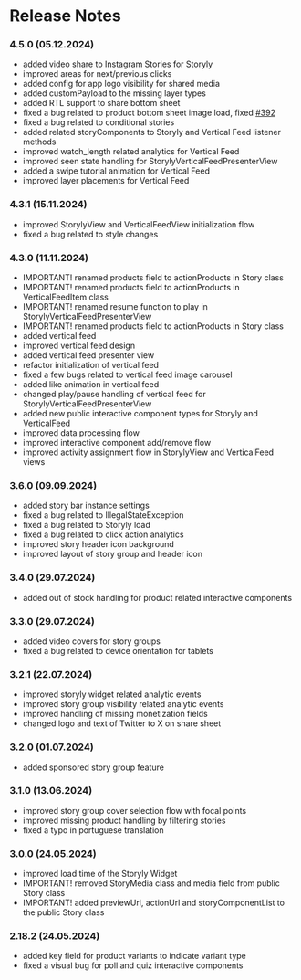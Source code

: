 # Release Notes
### 4.5.0 (05.12.2024)
* added video share to Instagram Stories for Storyly
* improved areas for next/previous clicks
* added config for app logo visibility for shared media
* added customPayload to the missing layer types
* added RTL support to share bottom sheet
* fixed a bug related to product bottom sheet image load, fixed [#392](https://github.com/Netvent/storyly-mobile/issues/392)
* fixed a bug related to conditional stories
* added related storyComponents to Storyly and Vertical Feed listener methods
* improved watch_length related analytics for Vertical Feed
* improved seen state handling for StorylyVerticalFeedPresenterView
* added a swipe tutorial animation for Vertical Feed
* improved layer placements for Vertical Feed

### 4.3.1 (15.11.2024)
* improved StorylyView and VerticalFeedView initialization flow
* fixed a bug related to style changes

### 4.3.0 (11.11.2024)
* IMPORTANT! renamed products field to actionProducts in Story class
* IMPORTANT! renamed products field to actionProducts in VerticalFeedItem class
* IMPORTANT! renamed resume function to play in StorylyVerticalFeedPresenterView
* IMPORTANT! renamed products field to actionProducts in Story class
* added vertical feed
* improved vertical feed design
* added vertical feed presenter view
* refactor initialization of vertical feed
* fixed a few bugs related to vertical feed image carousel
* added like animation in vertical feed
* changed play/pause handling of vertical feed for StorylyVerticalFeedPresenterView
* added new public interactive component types for Storyly and VerticalFeed
* improved data processing flow
* improved interactive component add/remove flow
* improved activity assignment flow in StorylyView and VerticalFeed views

### 3.6.0 (09.09.2024)
* added story bar instance settings
* fixed a bug related to IllegalStateException
* fixed a bug related to Storyly load
* fixed a bug related to click action analytics
* improved story header icon background
* improved layout of story group and header icon

### 3.4.0 (29.07.2024)
* added out of stock handling for product related interactive components

### 3.3.0 (29.07.2024)
* added video covers for story groups
* fixed a bug related to device orientation for tablets

### 3.2.1 (22.07.2024)
* improved storyly widget related analytic events
* improved story group visibility related analytic events
* improved handling of missing monetization fields
* changed logo and text of Twitter to X on share sheet

### 3.2.0 (01.07.2024)
* added sponsored story group feature

### 3.1.0 (13.06.2024)
* improved story group cover selection flow with focal points
* improved missing product handling by filtering stories
* fixed a typo in portuguese translation

### 3.0.0 (24.05.2024)
* improved load time of the Storyly Widget
* IMPORTANT! removed StoryMedia class and media field from public Story class
* IMPORTANT! added previewUrl, actionUrl and storyComponentList to the public Story class

### 2.18.2 (24.05.2024)
* added key field for product variants to indicate variant type
* fixed a visual bug for poll and quiz interactive components

